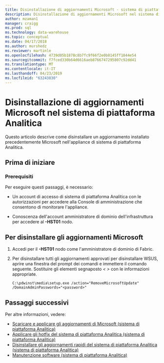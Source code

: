 ```yaml
---
title: Disinstallazione di aggiornamenti Microsoft - sistema di piattaforma Analitica | Microsoft Docs"
description: Disinstallazione di aggiornamenti Microsoft nel sistema di piattaforma Analitica (AP).
author: mzaman1
manager: craigg
ms.prod: sql
ms.technology: data-warehouse
ms.topic: conceptual
ms.date: 04/17/2018
ms.author: murshedz
ms.reviewer: martinle
ms.openlocfilehash: 4739d05b1878c8b7fc9f66f2e0b8145ff1044e54
ms.sourcegitcommit: f7fced330b64d6616aeb8766747295807c92dd41
ms.translationtype: MT
ms.contentlocale: it-IT
ms.lasthandoff: 04/23/2019
ms.locfileid: "63243830"
---
```

# <a name="uninstall-microsoft-updates-in-analytics-platform-system"></a>Disinstallazione di aggiornamenti Microsoft nel sistema di piattaforma Analitica
Questo articolo descrive come disinstallare un aggiornamento installato precedentemente Microsoft nell'appliance di sistema di piattaforma Analitica.  
  
## <a name="before-you-begin"></a>Prima di iniziare  
  
### <a name="prerequisites"></a>Prerequisiti  
Per eseguire questi passaggi, è necessario:  
  
-   Un account di accesso di sistema di piattaforma Analitica con le autorizzazioni per accedere alla Console di amministrazione che consentono di monitorare l'appliance.  
  
-   Conoscenza dell'account amministratore di dominio dell'infrastruttura per accedere al <em> <Fabric Domain> </em> **-HST01** nodo.  
  
## <a name="HowToUninstallMSFT"></a>Per disinstallare gli aggiornamenti Microsoft  
  
1.  Accedi per il <em> <Fabric Domain> </em> **-HST01** nodo come l'amministratore di dominio di Fabric.  
  
2.  Per disinstallare tutti gli aggiornamenti approvati per disinstallare WSUS, aprire una finestra del prompt dei comandi e immettere il comando seguente. Sostituire gli elementi segnaposto *< >* con le informazioni appropriate.  
  
    ```  
    C:\pdwinst\media\setup.exe /action="RemoveMicrosoftUpdate" /DomainAdminPasswords="<password>"  
    ```  
  
## <a name="next-steps"></a>Passaggi successivi
Per altre informazioni, vedere:
- [Scaricare e applicare gli aggiornamenti di Microsoft &#40;sistema di piattaforma Analitica&#41;](download-and-apply-microsoft-updates.md) 
- [Applicare gli hotfix del sistema di piattaforma Analitica &#40;sistema di piattaforma Analitica&#41;](apply-analytics-platform-system-hotfixes.md)  
- [Disinstallare gli aggiornamenti rapidi del sistema di piattaforma Analitica &#40;sistema di piattaforma Analitica&#41;](uninstall-analytics-platform-system-hotfixes.md)  
- [Manutenzione software &#40;sistema di piattaforma Analitica&#41;](software-servicing.md)  
  
